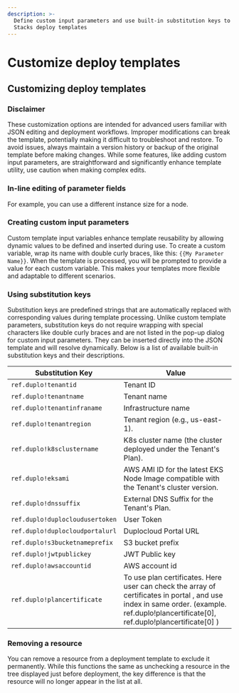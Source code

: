```yaml
---
description: >-
  Define custom input parameters and use built-in substitution keys to enhance
  Stacks deploy templates
---
```


# Customize deploy templates

## Customizing deploy templates

### Disclaimer

These customization options are intended for advanced users familiar with JSON editing and deployment workflows. Improper modifications can break the template, potentially making it difficult to troubleshoot and restore. To avoid issues, always maintain a version history or backup of the original template before making changes. While some features, like adding custom input parameters, are straightforward and significantly enhance template utility, use caution when making complex edits.

### In-line editing of parameter fields

For example, you can use a different instance size for a node.

### Creating custom input parameters

Custom template input variables enhance template reusability by allowing dynamic values to be defined and inserted during use. To create a custom variable, wrap its name with double curly braces, like this: `{{My Parameter Name}}`. When the template is processed, you will be prompted to provide a value for each custom variable. This makes your templates more flexible and adaptable to different scenarios.

### Using substitution keys

Substitution keys are predefined strings that are automatically replaced with corresponding values during template processing. Unlike custom template parameters, substitution keys do not require wrapping with special characters like double curly braces and are not listed in the pop-up dialog for custom input parameters. They can be inserted directly into the JSON template and will resolve dynamically. Below is a list of available built-in substitution keys and their descriptions.

| Substitution Key                | Value                                                                                                                                                                                     |
| ------------------------------- | ----------------------------------------------------------------------------------------------------------------------------------------------------------------------------------------- |
| `ref.duplo!tenantid`            | Tenant ID                                                                                                                                                                                 |
| `ref.duplo!tenantname`          | Tenant name                                                                                                                                                                               |
| `ref.duplo!tenantinfraname`     | Infrastructure name                                                                                                                                                                       |
| `ref.duplo!tenantregion`        | Tenant region (e.g., us-east-1).                                                                                                                                                          |
| `ref.duplo!k8sclustername`      | K8s cluster name (the cluster deployed under the Tenant's Plan).                                                                                                                          |
| `ref.duplo!eksami`              | AWS AMI ID for the latest EKS Node Image compatible with the Tenant's cluster version.                                                                                                    |
| `ref.duplo!dnssuffix`           | External DNS Suffix for the Tenant's Plan.                                                                                                                                                |
| `ref.duplo!duplocloudusertoken` | User Token                                                                                                                                                                                |
| `ref.duplo!duplocloudportalurl` | Duplocloud Portal URL                                                                                                                                                                     |
| `ref.duplo!s3bucketnameprefix`  | S3 bucket prefix                                                                                                                                                                          |
| `ref.duplo!jwtpublickey`        | JWT Public key                                                                                                                                                                            |
| `ref.duplo!awsaccountid`        | AWS account id                                                                                                                                                                            |
| `ref.duplo!plancertificate`     | To use plan certificates. Here user can check the array of certificates in portal , and use index in same order. (example. ref.duplo!plancertificate\[0], ref.duplo!plancertificate\[0] ) |

### Removing a resource

You can remove a resource from a deployment template to exclude it permanently. While this functions the same as unchecking a resource in the tree displayed just before deployment, the key difference is that the resource will no longer appear in the list at all.

